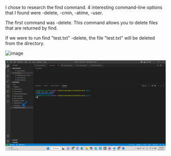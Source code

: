 I chose to research the find command. 4 interesting command-line options that I found were -delete, -cmin, -atime, -user.

The first command was -delete. This command allows you to delete files that are returned by find.

If we were to run find "test.txt" -delete, the file "test.txt" will be deleted from the directory. 

![image](befre_delete.png)

![Image](after_delete.png)
